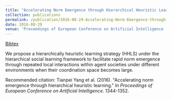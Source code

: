 ```yaml
---
title: "Accelerating Norm Emergence through Hierarchical Heuristic Learning"
collection: publications
permalink: /publication/2016-08-29-Accelerating-Norm-Emergence-through-Hierarchical-Heuristic-Learning
date: 2016-08-29
venue: 'Proceedings of European Conference on Artificial Intelligence (ECAI)'
---
```

[Bibtex](http://tianpeiyang.github.io/files/ecai_hhls.bib)


We propose a hierarchically heuristic learning strategy (HHLS) under the hierarchical social learning framework to facilitate rapid norm emergence through repeated local interactions within agent societies under different environments when their coordination space becomes large.


Recommended citation: Tianpei Yang et al. (2016). "Accelerating norm emergence through hierarchical heuristic learning." <i>In Proceedings of European Conference on Artificial Intelligence</i>. 1344-1352. 
